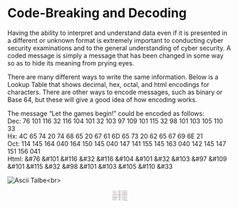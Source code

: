 # Code-Breaking and Decoding 

Having the ability to interpret and understand data even if it is presented in a different or unknown format is extremely important to conducting cyber security examinations and to the general understanding of cyber security. A coded message is simply a message that has been changed in some way so as to hide its meaning from prying eyes. <br>

There are many different ways to write the same information. Below is a Lookup Table that shows decimal, hex, octal, and html encodings for characters. There are other ways to encode messages, such as binary or Base 64, but these will give a good idea of how encoding works. <br>

The message “Let the games begin!” could be encoded as follows: <br>
Dec: 76 101 116 32 116 104 101 32 103 97 109 101 115 32 98 101 103 105 110 33 <br>
Hx: 4C 65 74 20 74 68 65 20 67 61 6D 65 73 20 62 65 67 69 6E 21 <br>
Oct: 114 145 164 040 164 150 145 040 147 141 155 145 163 040 142 145 147 151 156 041 <br>
Html: &#76 &#101 &#116 &#32 &#116 &#104 &#101 &#32 &#103 &#97 &#109 &#101 &#115 &#32 &#98 &#101 &#103 &#105 &#110 &#33 <br>

![Ascii Talbe](https://github.com/crimsonDefense/CyberSecurityClub/blob/main/00_Archive/images/asciiTable.png?raw=true?align="center")<br>

<p align="center">
<img src="00_Archive/images/asciiTable.png" width="35" height="24"  alt="Image"/>
</p>
